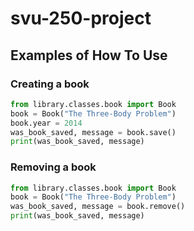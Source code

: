 # svu-250-project

## Examples of How To Use

### Creating a book

```python
from library.classes.book import Book
book = Book("The Three-Body Problem")
book.year = 2014
was_book_saved, message = book.save()
print(was_book_saved, message)
```

### Removing a book

```python
from library.classes.book import Book
book = Book("The Three-Body Problem")
was_book_saved, message = book.remove()
print(was_book_saved, message)
```
